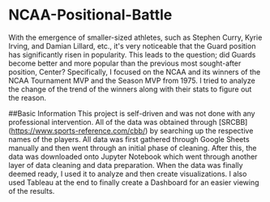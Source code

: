 # NCAA-Positional-Battle
With the emergence of smaller-sized athletes, such as Stephen Curry, Kyrie Irving, and Damian Lillard, etc., it's very noticeable that the Guard position has significantly risen in popularity. This leads to the question; did Guards become better and more popular than the previous most sought-after position, Center?
Specifically, I focused on the NCAA and its winners of the NCAA Tournament MVP and the Season MVP from 1975.
I tried to analyze the change of the trend of the winners along with their stats to figure out the reason.


##Basic Information
This project is self-driven and was not done with any professional intervention.
All of the data was obtained through [SRCBB] (https://www.sports-reference.com/cbb/) by searching up the respective names of the players.
All data was first gathered through Google Sheets manually and then went through an initial phase of cleaning.
After this, the data was downloaded onto Jupyter Notebook which went through another layer of data cleaning and data preparation.
When the data was finally deemed ready, I used it to analyze and then create visualizations.
I also used Tableau at the end to finally create a Dashboard for an easier viewing of the results.

